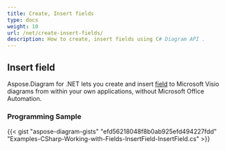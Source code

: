 ```yaml
---
title: Create, Insert fields
type: docs
weight: 10
url: /net/create-insert-fields/
description: How to create, insert fields using C# Diagram API .
---
```


## **Insert field**
Aspose.Diagram for .NET lets you create and insert [field](https://apireference.aspose.com/diagram/net/aspose.diagram/field) to Microsoft Visio diagrams from within your own applications, without Microsoft Office Automation. 
### **Programming Sample**
{{< gist "aspose-diagram-gists" "efd56218048f8b0ab925efd494227fdd" "Examples-CSharp-Working-with-Fields-InsertField-InsertField.cs" >}}

